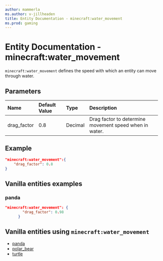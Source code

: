 ```yaml
---
author: mammerla
ms.author: v-jillheaden
title: Entity Documentation - minecraft:water_movement
ms.prod: gaming
---
```


# Entity Documentation - minecraft:water_movement

`minecraft:water_movement` defines the speed with which an entity can move through water.

## Parameters

|Name |Default Value  |Type  |Description  |
|:-----------|:-----------|:-----------|:-----------|
| drag_factor| 0.8| Decimal| Drag factor to determine movement speed when in water. |

## Example

```json
"minecraft:water_movement":{
    "drag_factor": 0.8
}
```

## Vanilla entities examples

### panda

```json
"minecraft:water_movement": {
        "drag_factor": 0.98
      }
```

## Vanilla entities using `minecraft:water_movement`

- [panda](../../../../Source/VanillaBehaviorPack_Snippets/entities/panda.md)
- [polar_bear](../../../../Source/VanillaBehaviorPack_Snippets/entities/polar_bear.md)
- [turtle](../../../../Source/VanillaBehaviorPack_Snippets/entities/turtle.md)
